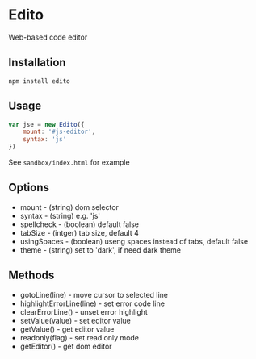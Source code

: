 # Edito
Web-based code editor

## Installation
`npm install edito`

## Usage
```js
var jse = new Edito({
    mount: '#js-editor',
    syntax: 'js'
})
```
See `sandbox/index.html` for example

## Options
* mount - (string) dom selector
* syntax - (string) e.g. 'js'
* spellcheck - (boolean) default false
* tabSize - (intger) tab size, default 4
* usingSpaces - (boolean) useng spaces instead of tabs, default false
* theme - (string) set to 'dark', if need dark theme

## Methods
* gotoLine(line) - move cursor to selected line
* highlightErrorLine(line) - set error code line
* clearErrorLine() - unset error highlight
* setValue(value) - set editor value
* getValue() - get editor value
* readonly(flag) - set read only mode
* getEditor() - get dom editor
